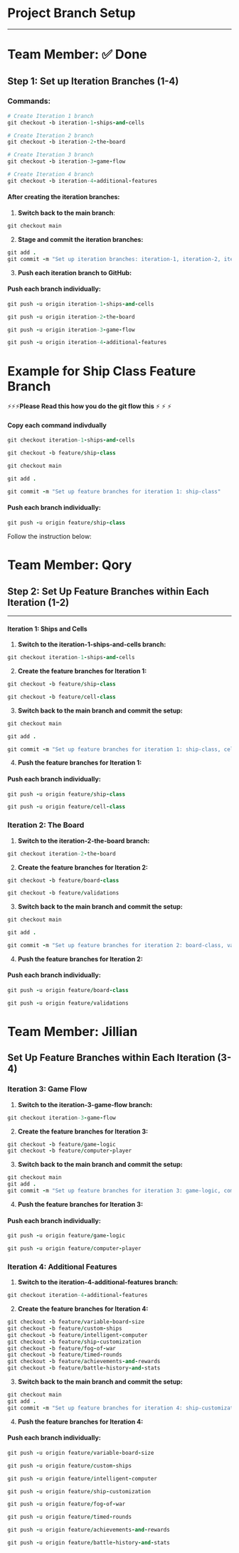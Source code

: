 # Project Branch Setup

---
 # Team Member: ✅ Done
## Step 1: Set up Iteration Branches (1-4)

### Commands:

```ruby
# Create Iteration 1 branch
git checkout -b iteration-1-ships-and-cells

# Create Iteration 2 branch
git checkout -b iteration-2-the-board

# Create Iteration 3 branch
git checkout -b iteration-3-game-flow

# Create Iteration 4 branch
git checkout -b iteration-4-additional-features
```
#### After creating the iteration branches:

1. **Switch back to the main branch**:
```ruby 
git checkout main
```

2. **Stage and commit the iteration branches:**

```ruby
git add .
git commit -m "Set up iteration branches: iteration-1, iteration-2, iteration-3, iteration-4"
```
3. **Push each iteration branch to GitHub:**
#### Push each branch individually:
```ruby
git push -u origin iteration-1-ships-and-cells
```
```ruby
git push -u origin iteration-2-the-board
```
```ruby
git push -u origin iteration-3-game-flow
```
```ruby
git push -u origin iteration-4-additional-features
```
# Example for Ship Class Feature Branch
⚡️⚡️⚡️**Please Read this how you do the git flow this** ⚡️ ⚡️ ⚡️ 
#### Copy each command indivdually
```ruby
git checkout iteration-1-ships-and-cells
```
```ruby
git checkout -b feature/ship-class
```
```ruby
git checkout main
```
```ruby
git add .
```
```ruby
git commit -m "Set up feature branches for iteration 1: ship-class"
```
#### Push each branch individually:
```ruby
git push -u origin feature/ship-class
```
Follow the instruction below:

# Team Member: Qory
## Step 2: Set Up Feature Branches within Each Iteration (1-2)
-----
#### Iteration 1: Ships and Cells
1. **Switch to the iteration-1-ships-and-cells branch:**
```ruby
git checkout iteration-1-ships-and-cells
```

2. **Create the feature branches for Iteration 1:**
```ruby
git checkout -b feature/ship-class
```
```ruby
git checkout -b feature/cell-class
```
3. **Switch back to the main branch and commit the setup:**
```ruby
git checkout main
```
```ruby
git add .
```
```ruby
git commit -m "Set up feature branches for iteration 1: ship-class, cell-class"
```
4. **Push the feature branches for Iteration 1:**
#### Push each branch individually:
```ruby
git push -u origin feature/ship-class
```
```ruby
git push -u origin feature/cell-class
```
### Iteration 2: The Board
1. **Switch to the iteration-2-the-board branch:**
```ruby
git checkout iteration-2-the-board
```
2. **Create the feature branches for Iteration 2:**
```ruby
git checkout -b feature/board-class
```
```ruby
git checkout -b feature/validations
```
3. **Switch back to the main branch and commit the setup:**
```ruby
git checkout main
```
```ruby
git add .
```
```ruby
git commit -m "Set up feature branches for iteration 2: board-class, validations"
```
4. **Push the feature branches for Iteration 2:**
#### Push each branch individually:
```ruby
git push -u origin feature/board-class
```
```ruby
git push -u origin feature/validations
```

# Team Member: Jillian
## Set Up Feature Branches within Each Iteration (3-4)
### Iteration 3: Game Flow

1. **Switch to the iteration-3-game-flow branch:**
```ruby
git checkout iteration-3-game-flow
```
2. **Create the feature branches for Iteration 3:**
```ruby
git checkout -b feature/game-logic
git checkout -b feature/computer-player
```
3. **Switch back to the main branch and commit the setup:**
```ruby
git checkout main
git add .
git commit -m "Set up feature branches for iteration 3: game-logic, computer-player"
```
4. **Push the feature branches for Iteration 3:**
#### Push each branch individually:
```ruby
git push -u origin feature/game-logic
```
```ruby
git push -u origin feature/computer-player
```

### Iteration 4: Additional Features

1. **Switch to the iteration-4-additional-features branch:**
```ruby
git checkout iteration-4-additional-features
```

2. **Create the feature branches for Iteration 4:**
```ruby
git checkout -b feature/variable-board-size
git checkout -b feature/custom-ships
git checkout -b feature/intelligent-computer
git checkout -b feature/ship-customization
git checkout -b feature/fog-of-war
git checkout -b feature/timed-rounds
git checkout -b feature/achievements-and-rewards
git checkout -b feature/battle-history-and-stats
```
3. **Switch back to the main branch and commit the setup:**
```ruby
git checkout main
git add .
git commit -m "Set up feature branches for iteration 4: ship-customization, fog-of-war, timed-rounds, achievements-and-rewards, battle-history-and-stats, variable-board-size, custom-ships, intelligent-computer"
```
4. **Push the feature branches for Iteration 4:**
#### Push each branch individually:
```ruby
git push -u origin feature/variable-board-size
```

```ruby
git push -u origin feature/custom-ships
```
```ruby
git push -u origin feature/intelligent-computer
```

```ruby
git push -u origin feature/ship-customization
```
```ruby
git push -u origin feature/fog-of-war
```
```ruby
git push -u origin feature/timed-rounds
```
```ruby
git push -u origin feature/achievements-and-rewards
```
```ruby
git push -u origin feature/battle-history-and-stats
```
